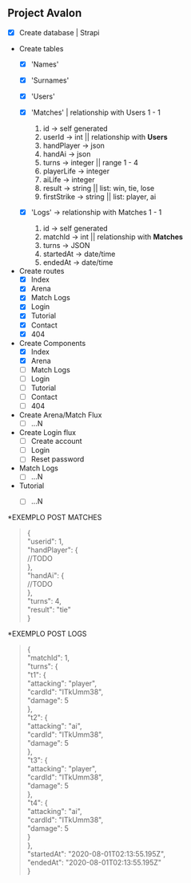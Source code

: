 ## Project Avalon

- [x] Create database | Strapi

* Create tables
    - [x] 'Names'
    - [x] 'Surnames'
    - [x] 'Users'
    - [x] 'Matches' | relationship with Users 1 - 1
        1. id -> self generated
        2. userId -> int || relationship with **Users**
        3. handPlayer -> json
        4. handAi -> json
        5. turns -> integer || range 1 - 4
        6. playerLife -> integer
        7. aiLife -> integer
        8. result -> string || list: win, tie, lose
        9. firstStrike -> string || list: player, ai

    - [x] 'Logs' -> relationship with Matches 1 - 1
        1. id -> self generated
        2. matchId -> int || relationship with **Matches**
        3. turns -> JSON
        4. startedAt -> date/time
        5. endedAt -> date/time

* Create routes
    - [x] Index
    - [x] Arena
    - [x] Match Logs
    - [x] Login
    - [x] Tutorial
    - [x] Contact
    - [x] 404

* Create Components
    - [x] Index
    - [x] Arena
    - [ ] Match Logs
    - [ ] Login
    - [ ] Tutorial
    - [ ] Contact
    - [ ] 404

* Create Arena/Match Flux
    - [ ] ...N

* Create Login flux
    - [ ] Create account
    - [ ] Login
    - [ ] Reset password

* Match Logs
    - [ ] ...N

* Tutorial
    - [ ] ...N



*EXEMPLO POST MATCHES    
> {\
>     "userid": 1,\
>     "handPlayer": {\
>         //TODO\
>     },\
>     "handAi": {\
>         //TODO\
>     },\
>     "turns": 4,\
>     "result": "tie"\
> }    


*EXEMPLO POST LOGS    
> {\
>     "matchId": 1,\
>     "turns": {\
>         "t1": {\
>             "attacking": "player",\
>             "cardId": "ITkUmm38",\
>             "damage": 5\
>         },\
>         "t2": {\
>             "attacking": "ai",\
>             "cardId": "ITkUmm38",\
>             "damage": 5\
>         },\
>         "t3": {\
>             "attacking": "player",\
>             "cardId": "ITkUmm38",\
>             "damage": 5\
>         },\
>         "t4": {\
>             "attacking": "ai",\
>             "cardId": "ITkUmm38",\
>             "damage": 5\
>         }\
>     },\
>     "startedAt": "2020-08-01T02:13:55.195Z",\
>     "endedAt": "2020-08-01T02:13:55.195Z"\
> }